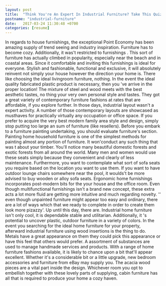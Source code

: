 ```yaml
---
layout: post
title:  "Think You're An Expert In Industrial Furniture? Take This Quiz Now To Find Out"
postname: "industrial-furniture"
date:   2017-03-24 11:30:48 +0700
categories: [resume]
---
```

In regards to house furnishings, the exceptional Point Economy has been amazing supply of trend seeing and industry inspiration. Furniture has to become cozy. Additionally, it was't restricted to furnishings . This sort of furniture has actually climbed in popularity, especially near the beach and in coastal areas. Since it comfortable and inviting this furnishings is ideal for everyone. Stylish and fashionable, functional and exclusive, it will absolutely reinvent not simply your house however the direction your home is. There like choosing the ideal livingroom furniture, nothing. In the event the ideal quality fabricated plastic product is necessary, then you 've arrive in the proper location! The mixture of steel and wood meets with the best aesthetic tastes, no thing your very own personal style and tastes. They got a great variety of contemporary furniture fashions at rates that are affordable, if you explore further. In those days, industrial layout wasn't a expert activity. A number of those contemporary layouts are showcased as musthaves for practically virtually any occupation or office space. If you prefer to acquire the very best modern family area style and design, simply stop putting too large an sum of furniture (like resellers). Before you embark to a furniture painting undertaking, you should evaluate furniture's section. Painting home household furniture is one of the simplest methods for painting almost any portion of furniture. It won'conduct any such thing that was t about your timber. You'll notice many beautiful domestic forests and exotic forests from all around the world. Many men and women would use these seats simply because they convenient and clearly of less maintenance. Furthermore, you want to contemplate what sort of sofa seats you require based on the location you want to use them. If you want to have outdoor lounge chairs somewhere near the pool, it woulds't be more advised to buy wooden or alloy sofa seats. Ergonomic home furnishings incorporates post-modern bits for the your house and the office room. Even though multifunctional furnishings isn't a brand new concept, these extra acts a lot more fluid are getting more intuitive and much regarding novelty. '' even though unpainted furniture might appear too easy and ordinary, there are a lot of ways which that we ready to complete in order to create them look more pizazzy'. Up until this day, there are. Industrial home furniture isn't only cool, it is dependable stable and utilitarian. Additionally, it 's potential to uncover plastic, outdoor furniture in a variety of colors. In the event you searching for the ideal home furniture for your property, afterward industrial furniture using wood insertions is the thing to do. Metals have a great appearance on them they could pick this appearance or have this feel that others would prefer. A assortment of substances are used to manage handmade services and products. With a range of home furniture fashions available, it is likely to chance upon a bit that'll appear excellent. Whether it's a considerable bit or a little upgrade, new bedroom accessories and furniture from eBay may supply you. The acacia wood pieces are a vital part inside the design. Whichever room you opt to embellish together with these lovely parts of supplying, cabin furniture has all that is required to produce your home a cozy haven.

